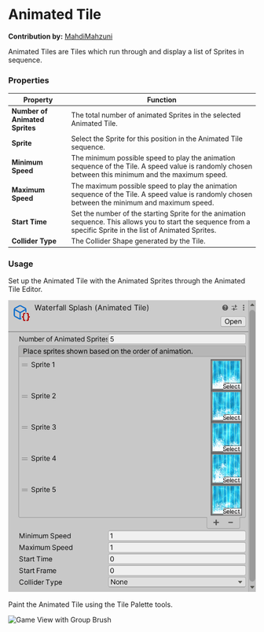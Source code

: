 # Animated Tile

__Contribution by:__  [MahdiMahzuni](https://github.com/MahdiMahzuni)

Animated Tiles are Tiles which run through and display a list of Sprites in sequence.

### Properties

| Property                       | Function                                                     |
| ------------------------------ | ------------------------------------------------------------ |
| __Number of Animated Sprites__ | The total number of animated Sprites in the selected Animated Tile. |
| __Sprite__                     | Select the Sprite for this position in the Animated Tile sequence. |
| __Minimum Speed__              | The minimum possible speed to play the animation sequence of the Tile. A speed value is randomly chosen between this minimum and the maximum speed. |
| __Maximum Speed__              | The maximum possible speed to play the animation sequence of the Tile. A speed value is randomly chosen between the minimum and maximum speed. |
| __Start Time__                 | Set the number of the starting Sprite for the animation sequence. This allows you to start the sequence from a specific Sprite in the list of Animated Sprites. |
| __Collider Type__              | The Collider Shape generated by the Tile.                    |

### Usage

Set up the Animated Tile with the Animated Sprites through the Animated Tile Editor.

![Animated Tile Editor](images/AnimatedTileEditor.png)

Paint the Animated Tile using the Tile Palette tools.

![Game View with Group Brush](images/AnimatedTile.png)